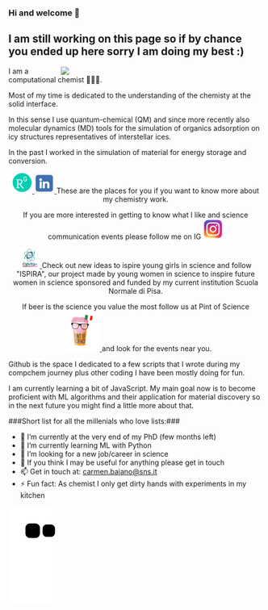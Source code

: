 ### Hi and welcome 👋

## I am still working on this page so if by chance you ended up here sorry I am doing my best :) 

<img align="right" src="https://github.com/Carbai/carbai_public/blob/master/clus.gif" width="400">  I am a computational chemist 👩🏻‍💻.

Most of my time is dedicated to the understanding of the chemisty at the solid interface.

In this sense I use quantum-chemical (QM) and since more recently also molecular dynamics (MD) tools for the simulation of organics adsorption on icy structures representatives of interstellar ices.

In the past I worked in the simulation of material for energy storage and conversion.

<p align="center">
<a href="https://www.researchgate.net/profile/Carmen-Baiano">
<img src="https://github.com/Carbai/carbai_public/blob/master/Loghi/517-5171353_1-researchgate-logo-circle-hd-png-download.png" width="40"> </a> <a href="https://www.linkedin.com/in/carmen-baiano-compchem">
<img src="https://github.com/Carbai/carbai_public/blob/master/Loghi/Linkedin-logo-on-transparent-Background-PNG-.png" width="40"> </a> These are the places for you if you want to know more about my chemistry work. </p> 

<p align="center">
If you are more interested in getting to know what I like and science communication events please follow me on IG <a href="https://www.instagram.com/carmenbaiano/?hl=de"> <img src="https://github.com/Carbai/carbai_public/blob/master/Loghi/ig_logo2.png" width="40"> </a> </p> 

<p align="center">
<a href="https://www.instagram.com/ispira_sns"> <img src="https://github.com/Carbai/carbai_public/blob/master/Loghi/Logo_Ispira_colore_quadrato_RGB_72dpi.jpg" width="40"> </a> Check out new ideas to ispire young girls in science and follow "ISPIRA", our project made by young women in science to inspire future women in science sponsored and funded by my current institution Scuola Normale di Pisa. </p> 

<p align="center">
If beer is the science you value the most follow us at Pint of Science <a href="https://pintofscience.it/"> <img src="https://github.com/Carbai/carbai_public/blob/master/Loghi/pos_Italy.png" width="80"> </a> and look for the events near you. <a href="https://pintofscience.com"  <img src="https://github.com/Carbai/carbai_public/blob/master/Loghi/pos_world.png" width="80"> </a>  </p> 

Github is the space I dedicated to a few scripts that I wrote during my compchem journey plus other coding I have been mostly doing for fun. 

I am currently learning a bit of JavaScript. My main goal now is to become proficient with ML algorithms and their application for material discovery so in the next future you might find a little more about that.

###Short list for all the millenials who love lists:###

- 🔭 I’m currently at the very end of my PhD (few months left)
- 🌱 I’m currently learning ML with Python
- 👯 I’m looking for a new job/career in science
- 💬 If you think I may be useful for anything please get in touch
- 📫 Get in touch at: carmen.baiano@sns.it
- ⚡ Fun fact: As chemist I only get dirty hands with experiments in my kitchen 

![Snake animation](https://github.com/Carbai/carbai/blob/output/github-contribution-grid-snake.svg)
